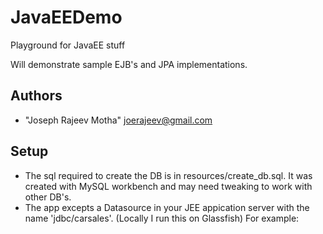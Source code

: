 # JavaEEDemo
Playground for JavaEE stuff

Will demonstrate sample EJB's and JPA implementations. 

Authors
-------
* "Joseph Rajeev Motha" <joerajeev@gmail.com>

 Setup
 ------
* The sql required to create the DB is in resources/create_db.sql. It was created with MySQL workbench and may need tweaking to work with other DB's.
* The app excepts a Datasource in your JEE appication server with the name 'jdbc/carsales'. (Locally I run this on Glassfish)
For example:
